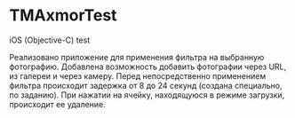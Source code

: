# TMAxmorTest
iOS (Objective-C) test

Реализовано приложение для применения фильтра на выбранную фотографию. Добавлена возможность добавить фотографии через URL, из галереи и через камеру. Перед непосредственно применением фильтра происходит задержка от 8 до 24 секунд (создана специально, по заданию).
При нажатии на ячейку, находящуюся в режиме загрузки, происходит ее удаление.
